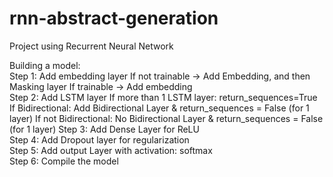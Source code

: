 # rnn-abstract-generation
Project using Recurrent Neural Network 

Building a model:  
Step 1: Add embedding layer If not trainable -> Add Embedding, and then Masking layer If trainable -> Add embedding  
Step 2: Add LSTM layer If more than 1 LSTM layer: return_sequences=True If Bidirectional: Add Bidirectional Layer & return_sequences = False (for 1 layer) If not Bidirectional: No Bidirectional Layer & return_sequences = False (for 1 layer)   Step 3: Add Dense Layer for ReLU  
Step 4: Add Dropout layer for regularization  
Step 5: Add output Layer with activation: softmax  
Step 6: Compile the model  
